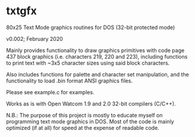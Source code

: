 # txtgfx
80x25 Text Mode graphics routines for DOS (32-bit protected mode)

v0.002; February 2020

Mainly provides functionality to draw graphics primitives with code page 437 block graphics (i.e. characters 219, 220 and 223), including functions to print text with ~3x5 character sizes using said block characters.

Also includes functions for palette and character set manipulation, and the functionality to load .bin format ANSI graphics files.

Please see example.c for examples.

Works as is with Open Watcom 1.9 and 2.0 32-bit compilers (C/C++).

N.B.: The purpose of this project is mostly to educate myself on programming text mode graphics in DOS. Most of the code is mainly optimized (if at all) for speed at the expense of readable code.


